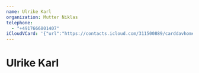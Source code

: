```yaml
---
name: Ulrike Karl
organization: Mutter Niklas
telephone:
  - "+4917666801407"
iCloudVCard: '{"url":"https://contacts.icloud.com/311500889/carddavhome/card/7742BD23-757A-4E00-AE98-943EB64B0689.vcf","etag":"\"l4sqi7gm\"","data":"BEGIN:VCARD\r\nVERSION:3.0\r\nFN:\r\nN:Karl;Ulrike;;;\r\nUID:2FC1A271-DBD0-467A-83D5-B8102EDCD9F4\r\nPRODID:-//Apple Inc.//iOS 15.5//EN\r\nREV:2025-04-03T22:05:18Z\r\nORG:Mutter Niklas;\r\nTEL:+4917666801407\r\nEND:VCARD"}'
---
```

# Ulrike Karl